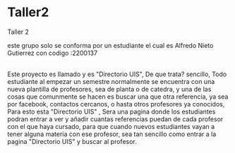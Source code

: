 # Taller2
Taller 2
<p>este grupo solo se conforma por un estudiante el cual es Alfredo Nieto Gutierrez con codigo :2200137
    <br>
    <br>
    <p>Este proyecto es llamado y es "Directorio UIS", De que trata? sencillo, 
    Todo estudiante al empezar un semestre normalmente se encuentra con una nueva plantilla 
    de profesores, sea de planta o de catedra, y una de las cosas que comunmente se hacen es 
    buscar una que otra referencia, ya sea por facebook, contactos cercanos, o hasta otros profesores ya conocidos,
    Para esto esta "Directorio UIS" , Sera una pagina donde los estudiantes podran entrar 
    a ver y añadir cuantas referencias puedan de cada profesor con el que haya cursado, para 
    que cuando nuevos estudiantes vayan a tener alguna materia con ese profesor, sea tan 
    sencillo como entrar a la pagina "Directorio UIS" y buscar al profesor. </p>
